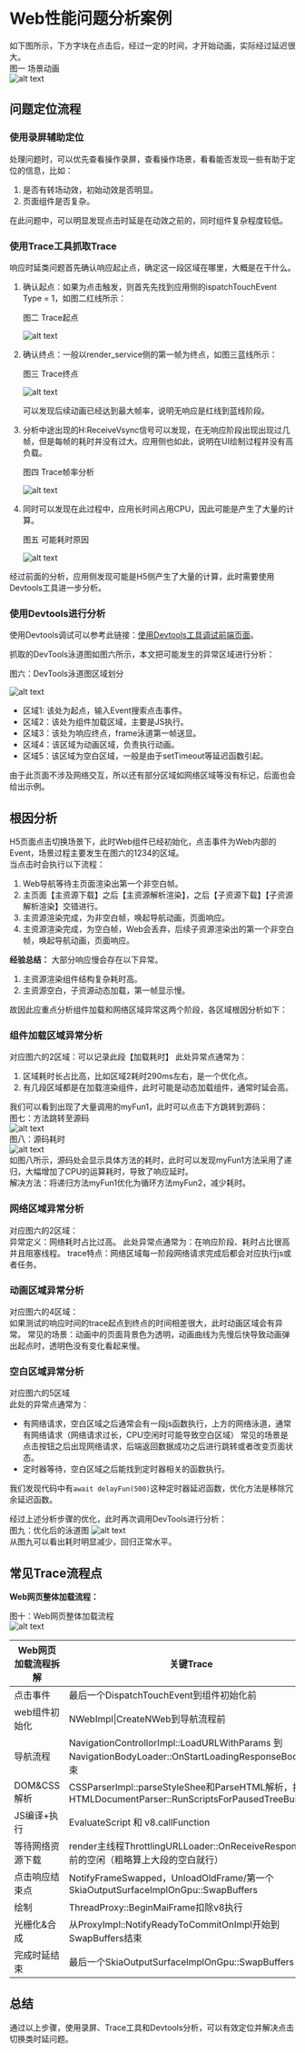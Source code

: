 # Web性能问题分析案例

如下图所示，下方字块在点击后，经过一定的时间，才开始动画，实际经过延迟很大。  
图一 场景动画  
![alt text](./figures/web-analyse-0.gif)  

## 问题定位流程

### 使用录屏辅助定位

处理问题时，可以优先查看操作录屏，查看操作场景，看看能否发现一些有助于定位的信息，比如：

1. 是否有转场动效，初始动效是否明显。
2. 页面组件是否复杂。

在此问题中，可以明显发现点击时延是在动效之前的，同时组件复杂程度较低。

### 使用Trace工具抓取Trace

响应时延类问题首先确认响应起止点，确定这一段区域在哪里，大概是在干什么。

1. 确认起点：如果为点击触发，则首先先找到应用侧的ispatchTouchEvent Type = 1，如图二红线所示：

    图二 Trace起点

    ![alt text](./figures/web-analyse-1.png)

2. 确认终点：一般以render_service侧的第一帧为终点，如图三蓝线所示：

    图三 Trace终点

    ![alt text](./figures/web-analyse-2.png)

    可以发现后续动画已经达到最大帧率，说明无响应是红线到蓝线阶段。

3. 分析中途出现的H:ReceiveVsync信号可以发现，在无响应阶段出现出现过几帧，但是每帧的耗时并没有过大。应用侧也如此，说明在UI绘制过程并没有高负载。

    图四 Trace帧率分析

    ![alt text](./figures/web-analyse-3.png)
4. 同时可以发现在此过程中，应用长时间占用CPU，因此可能是产生了大量的计算。

    图五 可能耗时原因

    ![alt text](./figures/web-analyse-4.png)

经过前面的分析，应用侧发现可能是H5侧产生了大量的计算，此时需要使用Devtools工具进一步分析。

### 使用Devtools进行分析

使用Devtools调试可以参考此链接：[使用Devtools工具调试前端页面](https://developer.huawei.com/consumer/cn/doc/harmonyos-guides-V5/web-debugging-with-devtools-V5?catalogVersion=V5)。

抓取的DevTools泳道图如图六所示，本文把可能发生的异常区域进行分析： 

图六：DevTools泳道图区域划分

![alt text](./figures/web-analyse-5.png)

- 区域1: 该处为起点，输入Event搜索点击事件。
- 区域2：该处为组件加载区域，主要是JS执行。
- 区域3：该处为响应终点，frame泳道第一帧送显。
- 区域4：该区域为动画区域，负责执行动画。
- 区域5：该区域为空白区域，一般是由于setTimeout等延迟函数引起。

由于此页面不涉及网络交互，所以还有部分区域如网络区域等没有标记，后面也会给出示例。

## 根因分析

H5页面点击切换场景下，此时Web组件已经初始化，点击事件为Web内部的Event，场景过程主要发生在图六的1234的区域。  
当点击时会执行以下流程：
1. Web导航等待主页面渲染出第一个非空白帧。
2. 主页面【主资源下载】之后【主资源解析渲染】，之后【子资源下载】【子资源解析渲染】交错进行。
3. 主资源渲染完成，为非空白帧，唤起导航动画，页面响应。
4. 主资源渲染完成，为空白帧，Web会丢弃，后续子资源渲染出的第一个非空白帧，唤起导航动画，页面响应。

**经验总结：** 大部分响应慢会存在以下异常。
1. 主资源渲染组件结构复杂耗时高。
2. 主资源空白，子资源动态加载，第一帧显示慢。

故因此应重点分析组件加载和网络区域异常这两个阶段，各区域根因分析如下：

### 组件加载区域异常分析

对应图六的2区域：可以记录此段【加载耗时】
此处异常点通常为：
1. 区域耗时长占比高，比如区域2耗时290ms左右，是一个优化点。
2. 有几段区域都是在加载渲染组件，此时可能是动态加载组件，通常时延会高。

我们可以看到出现了大量调用的myFun1，此时可以点击下方跳转到源码：   
图七：方法跳转至源码  
![alt text](./figures/web-analyse-7.png)  
图八：源码耗时  
![alt text](./figures/web-analyse-8.png)  
如图八所示，源码处会显示具体方法的耗时，此时可以发现myFun1方法采用了递归，大幅增加了CPU的运算耗时，导致了响应延时。  
解决方法：将递归方法myFun1优化为循环方法myFun2，减少耗时。

### 网络区域异常分析

对应图六的2区域：  
异常定义：网络耗时占比过高。
此处异常点通常为：在响应阶段、耗时占比很高并且阻塞线程。
trace特点：网络区域每一阶段网络请求完成后都会对应执行js或者任务。

### 动画区域异常分析

对应图六的4区域：  
如果测试的响应时间的trace起点到终点的时间相差很大，此时动画区域会有异常。
常见的场景：动画中的页面背景色为透明，动画曲线为先慢后快导致动画弹出起点时，透明色没有变化看起来慢。

### 空白区域异常分析

对应图六的5区域  
此处的异常点通常为：  
- 有网络请求，空白区域之后通常会有一段js函数执行，上方的网络泳道，通常有网络请求（网络请求过长，CPU空闲时可能导致空白区域）
常见的场景是点击按钮之后出现网络请求，后端返回数据成功之后进行跳转或者改变页面状态。
- 定时器等待，空白区域之后能找到定时器相关的函数执行。

我们发现代码中有`await delayFun(500)`这种定时器延迟函数，优化方法是移除冗余延迟函数。


经过上述分析步骤的优化，此时再次调用DevTools进行分析：  
图九：优化后的泳道图
![alt text](./figures/web-analyse-9.png)  
从图九可以看出耗时明显减少，回归正常水平。

## 常见Trace流程点

**Web网页整体加载流程：**

图十：Web网页整体加载流程   
![alt text](./figures/web-analyse-6.png)

| Web网页加载流程拆解 | 关键Trace |  
| --- | --- |  
| 点击事件 | 最后一个DispatchTouchEvent到组件初始化前 | 
| web组件初始化 | NWebImpl\|CreateNWeb到导航流程前 | 
| 导航流程 | NavigationControllorImpl::LoadURLWithParams 到 NavigationBodyLoader::OnStartLoadingResponseBody结束 |
| DOM&CSS解析 | CSSParserImpl::parseStyleShee和ParseHTML解析，扣除HTMLDocumentParser::RunScriptsForPausedTreeBuilder |
| JS编译+执行 | EvaluateScript 和 v8.callFunction |
| 等待网络资源下载 | render主线程ThrottlingURLLoader::OnReceiveResponse前的空闲（粗略算上大段的空白就行） |
| 点击响应结束点 | NotifyFrameSwapped，UnloadOldFrame/第一个SkiaOutputSurfaceImplOnGpu::SwapBuffers |
| 绘制 | ThreadProxy::BeginMaiFrame扣除v8执行 |
| 光栅化&合成 | 从ProxyImpl::NotifyReadyToCommitOnImpl开始到SwapBuffers结束 |
| 完成时延结束 | 最后一个SkiaOutputSurfaceImplOnGpu::SwapBuffers |


## 总结

通过以上步骤，使用录屏、Trace工具和Devtools分析，可以有效定位并解决点击切换类时延问题。
